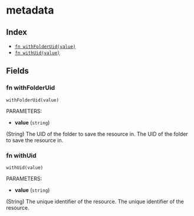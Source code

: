 # metadata



## Index

* [`fn withFolderUid(value)`](#fn-withfolderuid)
* [`fn withUid(value)`](#fn-withuid)

## Fields

### fn withFolderUid

```jsonnet
withFolderUid(value)
```

PARAMETERS:

* **value** (`string`)

(String) The UID of the folder to save the resource in.
The UID of the folder to save the resource in.
### fn withUid

```jsonnet
withUid(value)
```

PARAMETERS:

* **value** (`string`)

(String) The unique identifier of the resource.
The unique identifier of the resource.